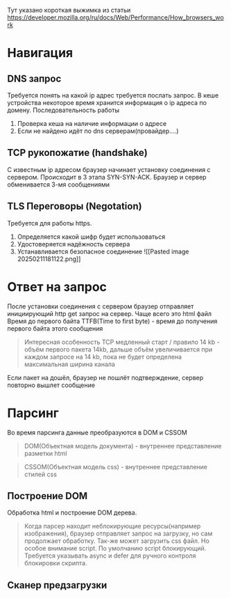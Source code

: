 Тут указано короткая выжимка из статьи https://developer.mozilla.org/ru/docs/Web/Performance/How_browsers_work
# Навигация
## DNS запрос
Требуется понять на какой ip адрес требуется послать запрос. В кеше устройства некоторое время хранится информация о ip адреса по домену. Последовательность работы
1. Проверка кеша на наличие информации о адресе
2. Если не найдено идёт по dns серверам(провайдер....)
## TCP рукопожатие (handshake)
С известным ip адресом браузер начинает установку соединения с сервером. Происходит в 3 этапа SYN-SYN-ACK. Браузер и сервер обменивается 3-мя сообщениями

## TLS Переговоры (Negotation)
Требуется для работы https. 
1. Определяется какой шифр будет использоваться
2. Удостоверяется надёжность сервера
3. Устанавливается безопасное соединение
![[Pasted image 20250211181122.png]]

# Ответ на запрос
После установки соединения с сервером браузер отправляет инициирующий http get запрос на сервер. Чаще всего это html файл
Время до первого байта TTFB(Time to first byte) - время до получения первого байта этого сообщения

> Интересная особенность TCP медленный старт / правило 14 kb - объём первого пакета 14kb, дальше объём увеличивается при каждом запросе на 14 kb, пока не будет определена максимальная ширина канала

Если пакет на дошёл, браузер не пошлёт подтверждение, сервер повторно вышлет сообщение

# Парсинг

Во время парсинга данные преобразуются в DOM и CSSOM

> DOM(Объектная модель документа) - внутреннее представление разметки html

> CSSOM(Объектная модель css) - внутреннее представление стилей css


## Построение DOM

Обработка html и построение DOM дерева.  

> Когда парсер находит неблокирующие ресурсы(например изображения), браузер отправляет запрос на загрузку, но сам продолжает обработку. Так-же может загрузить css файл. 
> Но особое внимание script. По умолчанию script блокирующий. Требуется указывать async и defer для ручного контроля блокировки скрипта.

## Сканер предзагрузки


> 

